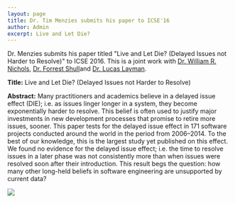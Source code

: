 ```yaml
---
layout: page
title: Dr. Tim Menzies submits his paper to ICSE'16
author: Admin
excerpt: Live and Let Die?
---
```

Dr. Menzies submits his paper titled "Live and Let Die? (Delayed Issues not Harder to Resolve)" to ICSE 2016. This is a joint work with [Dr. William R. Nichols](https://www.sei.cmu.edu/about/people/profile.cfm?id=nichols_14213), [Dr. Forrest Shull](http://www.sei.cmu.edu/about/people/profile.cfm?id=shull_17917)and [Dr. Lucas Layman](http://www.fc-md.umd.edu/People/LucasLayman). 

**Title:** Live and Let Die? (Delayed Issues not Harder to Resolve)

**Abstract:** Many practitioners and academics believe in a delayed issue effect
(DIE); i.e. as issues linger longer in a system, they become exponentially
harder to resolve. This belief is often used to justify
major investments in new development processes that promise to
retire more issues, sooner.
This paper tests for the delayed issue effect in 171 software projects
conducted around the world in the period from 2006–2014. To the
best of our knowledge, this is the largest study yet published on this
effect. We found no evidence for the delayed issue effect; i.e. the
time to resolve issues in a later phase was not consistently more
than when issues were resolved soon after their introduction.
This result begs the question: how many other long-held beliefs
in software engineering are unsupported by current data?

<img align=left
src="/img/Dr.M_ICSE2016.png"> 

